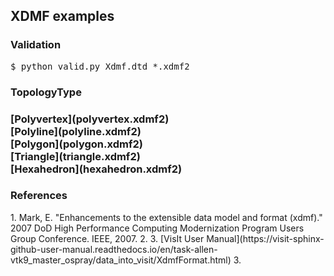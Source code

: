 <h2>XDMF examples</h2>
<h3>Validation</h3>
<pre>
$ python valid.py Xdmf.dtd *.xdmf2
</pre>

<h3>TopologyType<h3>
[Polyvertex](polyvertex.xdmf2)<br>
[Polyline](polyline.xdmf2)<br>
[Polygon](polygon.xdmf2)<br>
[Triangle](triangle.xdmf2)<br>
[Hexahedron](hexahedron.xdmf2)<br>

<h3>References</h3>
1. Mark, E. "Enhancements to the extensible data model and format
(xdmf)." 2007 DoD High Performance Computing Modernization Program
Users Group Conference. IEEE, 2007.
<https://apps.dtic.mil/sti/tr/pdf/ADP023792.pdf>
2. <https://www.xdmf.org/index.php/XDMF_Model_and_Format>
3. [VisIt User Manual](https://visit-sphinx-github-user-manual.readthedocs.io/en/task-allen-vtk9_master_ospray/data_into_visit/XdmfFormat.html)
3. <https://gitlab.kitware.com/xdmf/xdmf>
